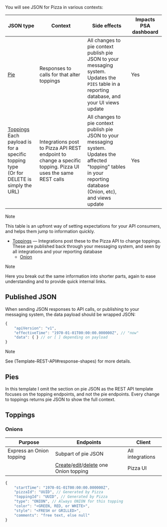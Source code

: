 You will see JSON for Pizza in various contexts:

| JSON type | Context | Side effects | Impacts PSA dashboard |
|-----------|---------|--------------|-----------------------|
| [Pie](#pies) | Responses to calls for that alter toppings | All changes to pie context publish pie JSON to your messaging system.<br>Updates the `PIES` table in a reporting database, and your UI views update | Yes |
| [Toppings](#toppings)<br>Each payload is for a specific topping type<br>(Or for DELETE is simply the URL) | Integrations post to Pizza API REST endpoint to change a specific topping. Pizza UI uses the same REST calls | All changes to pie context publish pie JSON to your messaging system.<br>Updates the affected "topping" tables in your reporting database (Onion, etc), and views update | Yes |

> [!NOTE]
> This table is an upfront way of setting expectations for your API consumers,
> and helps them jump to information quickly.

* [Toppings](#toppings) &mdash; Integrations post these to the Pizza API to
   change toppings. These are published back through your messaging system,
   and seen by all integrations and your reporting database
    - [Onion](#onions)

> [!NOTE]
> Here you break out the same information into shorter parts, again to ease
> understanding and to provide quick internal links.

## Published JSON

When sending JSON responses to API calls, or publishing to your messaging
system, the data payload should be wrapped JSON:

```javascript
{
    "apiVersion": "v1",
    "effectiveTime": "1970-01-01T00:00:00.000000Z", // "now"
    "data": { } // or [ ] depending on payload
}
```

> [!NOTE]
> See (Template-REST-API#response-shapes) for more details.

## Pies

In this template I omit the section on pie JSON as the REST API template
focuses on the topping endpoints, and not the pie endpoints.
Every change to toppings returns pie JSON to show the full context.

## Toppings

### Onions

| Purpose | Endpoints | Client |
|---------|-----------|--------|
| Express an Onion topping | Subpart of pie JSON | All integrations |
| | [Create](Template-REST-API#add-one-topping)/[edit](Template-REST-API#edit-one-topping)/[delete](Template-REST-API#delete-one-topping) one Onion topping | Pizza UI |

```javascript
{ 
    "startTime": "1970-01-01T00:00:00.000000Z",
    "pizzaId": "UUID", // Generated by Pizza
    "toppingId": "UUID", // Generated by Pizza
    "type": "ONION", // Always ONION for this topping
    "color": "<GREEN, RED, or WHITE>",
    "style": "<FRESH or GRILLED>",
    "comments": "free text, else null"
}
```
